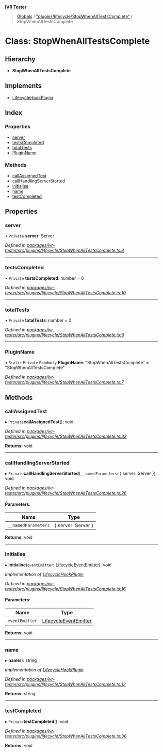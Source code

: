 **[IVR Tester](../README.md)**

> [Globals](../README.md) / ["plugins/lifecycle/StopWhenAllTestsComplete"](../modules/_plugins_lifecycle_stopwhenalltestscomplete_.md) / StopWhenAllTestsComplete

# Class: StopWhenAllTestsComplete

## Hierarchy

* **StopWhenAllTestsComplete**

## Implements

* [LifecycleHookPlugin](../interfaces/_plugins_lifecycle_lifecyclehookplugin_.lifecyclehookplugin.md)

## Index

### Properties

* [server](_plugins_lifecycle_stopwhenalltestscomplete_.stopwhenalltestscomplete.md#server)
* [testsCompleted](_plugins_lifecycle_stopwhenalltestscomplete_.stopwhenalltestscomplete.md#testscompleted)
* [totalTests](_plugins_lifecycle_stopwhenalltestscomplete_.stopwhenalltestscomplete.md#totaltests)
* [PluginName](_plugins_lifecycle_stopwhenalltestscomplete_.stopwhenalltestscomplete.md#pluginname)

### Methods

* [callAssignedTest](_plugins_lifecycle_stopwhenalltestscomplete_.stopwhenalltestscomplete.md#callassignedtest)
* [callHandlingServerStarted](_plugins_lifecycle_stopwhenalltestscomplete_.stopwhenalltestscomplete.md#callhandlingserverstarted)
* [initialise](_plugins_lifecycle_stopwhenalltestscomplete_.stopwhenalltestscomplete.md#initialise)
* [name](_plugins_lifecycle_stopwhenalltestscomplete_.stopwhenalltestscomplete.md#name)
* [testCompleted](_plugins_lifecycle_stopwhenalltestscomplete_.stopwhenalltestscomplete.md#testcompleted)

## Properties

### server

• `Private` **server**: Server

*Defined in [packages/ivr-tester/src/plugins/lifecycle/StopWhenAllTestsComplete.ts:8](https://github.com/SketchingDev/ivr-tester/blob/f08915c/packages/ivr-tester/src/plugins/lifecycle/StopWhenAllTestsComplete.ts#L8)*

___

### testsCompleted

• `Private` **testsCompleted**: number = 0

*Defined in [packages/ivr-tester/src/plugins/lifecycle/StopWhenAllTestsComplete.ts:10](https://github.com/SketchingDev/ivr-tester/blob/f08915c/packages/ivr-tester/src/plugins/lifecycle/StopWhenAllTestsComplete.ts#L10)*

___

### totalTests

• `Private` **totalTests**: number = 0

*Defined in [packages/ivr-tester/src/plugins/lifecycle/StopWhenAllTestsComplete.ts:9](https://github.com/SketchingDev/ivr-tester/blob/f08915c/packages/ivr-tester/src/plugins/lifecycle/StopWhenAllTestsComplete.ts#L9)*

___

### PluginName

▪ `Static` `Private` `Readonly` **PluginName**: \"StopWhenAllTestsComplete\" = "StopWhenAllTestsComplete"

*Defined in [packages/ivr-tester/src/plugins/lifecycle/StopWhenAllTestsComplete.ts:7](https://github.com/SketchingDev/ivr-tester/blob/f08915c/packages/ivr-tester/src/plugins/lifecycle/StopWhenAllTestsComplete.ts#L7)*

## Methods

### callAssignedTest

▸ `Private`**callAssignedTest**(): void

*Defined in [packages/ivr-tester/src/plugins/lifecycle/StopWhenAllTestsComplete.ts:32](https://github.com/SketchingDev/ivr-tester/blob/f08915c/packages/ivr-tester/src/plugins/lifecycle/StopWhenAllTestsComplete.ts#L32)*

**Returns:** void

___

### callHandlingServerStarted

▸ `Private`**callHandlingServerStarted**(`__namedParameters`: { server: Server  }): void

*Defined in [packages/ivr-tester/src/plugins/lifecycle/StopWhenAllTestsComplete.ts:26](https://github.com/SketchingDev/ivr-tester/blob/f08915c/packages/ivr-tester/src/plugins/lifecycle/StopWhenAllTestsComplete.ts#L26)*

#### Parameters:

Name | Type |
------ | ------ |
`__namedParameters` | { server: Server  } |

**Returns:** void

___

### initialise

▸ **initialise**(`eventEmitter`: [LifecycleEventEmitter](../interfaces/_plugins_lifecycle_lifecycleeventemitter_.lifecycleeventemitter.md)): void

*Implementation of [LifecycleHookPlugin](../interfaces/_plugins_lifecycle_lifecyclehookplugin_.lifecyclehookplugin.md)*

*Defined in [packages/ivr-tester/src/plugins/lifecycle/StopWhenAllTestsComplete.ts:16](https://github.com/SketchingDev/ivr-tester/blob/f08915c/packages/ivr-tester/src/plugins/lifecycle/StopWhenAllTestsComplete.ts#L16)*

#### Parameters:

Name | Type |
------ | ------ |
`eventEmitter` | [LifecycleEventEmitter](../interfaces/_plugins_lifecycle_lifecycleeventemitter_.lifecycleeventemitter.md) |

**Returns:** void

___

### name

▸ **name**(): string

*Implementation of [LifecycleHookPlugin](../interfaces/_plugins_lifecycle_lifecyclehookplugin_.lifecyclehookplugin.md)*

*Defined in [packages/ivr-tester/src/plugins/lifecycle/StopWhenAllTestsComplete.ts:12](https://github.com/SketchingDev/ivr-tester/blob/f08915c/packages/ivr-tester/src/plugins/lifecycle/StopWhenAllTestsComplete.ts#L12)*

**Returns:** string

___

### testCompleted

▸ `Private`**testCompleted**(): void

*Defined in [packages/ivr-tester/src/plugins/lifecycle/StopWhenAllTestsComplete.ts:36](https://github.com/SketchingDev/ivr-tester/blob/f08915c/packages/ivr-tester/src/plugins/lifecycle/StopWhenAllTestsComplete.ts#L36)*

**Returns:** void
